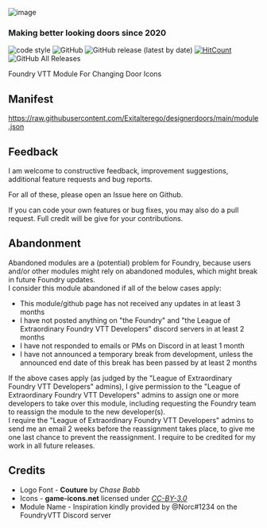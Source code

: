 ![image](https://user-images.githubusercontent.com/12241468/99018302-a4a83d80-2551-11eb-9a4b-32853b7302c2.png)
### Making better looking doors since 2020

![code style](https://img.shields.io/badge/code%20style-air--bnb-brightgreen?style=flat-square)
![GitHub](https://img.shields.io/github/license/exitalterego/designerdoors?color=bright%20green&style=flat-square)
![GitHub release (latest by date)](https://img.shields.io/github/v/release/exitalterego/designerdoors?color=bright%20green&style=flat-square)
[![HitCount](http://hits.dwyl.com/exitalterego/designerdoors.svg)](http://hits.dwyl.com/exitalterego/designerdoors)
![GitHub All Releases](https://img.shields.io/github/downloads/exitalterego/designerdoors/total?color=bright%20green&style=flat-square)

 Foundry VTT Module For Changing Door Icons
 
## Manifest
https://raw.githubusercontent.com/Exitalterego/designerdoors/main/module.json

## Feedback
I am welcome to constructive feedback, improvement suggestions, additional feature requests and bug reports.

For all of these, please open an Issue here on Github.

If you can code your own features or bug fixes, you may also do a pull request. Full credit will be give for your contributions. 

## Abandonment
Abandoned modules are a (potential) problem for Foundry, because users and/or other modules might rely on abandoned modules, which might break in future Foundry updates.<br>
I consider this module abandoned if all of the below cases apply:
<ul>
  <li>This module/github page has not received any updates in at least 3 months</li>
  <li>I have not posted anything on "the Foundry" and "the League of Extraordinary Foundry VTT Developers" discord servers in at least 2 months</li>
  <li>I have not responded to emails or PMs on Discord in at least 1 month</li>
  <li>I have not announced a temporary break from development, unless the announced end date of this break has been passed by at least 2 months</li>
</ul>
If the above cases apply (as judged by the "League of Extraordinary Foundry VTT Developers" admins), I give permission to the "League of Extraordinary Foundry VTT Developers" admins to assign one or more developers to take over this module, including requesting the Foundry team to reassign the module to the new developer(s).<br>
I require the "League of Extraordinary Foundry VTT Developers" admins to send me an email 2 weeks before the reassignment takes place, to give me one last chance to prevent the reassignment.
I require to be credited for my work in all future releases.

## Credits
* Logo Font - **Couture** by *Chase Babb*
* Icons - **game-icons.net** licensed under *[CC-BY-3.0](https://creativecommons.org/licenses/by/3.0/)*
* Module Name - Inspiration kindly provided by @Norc#1234 on the FoundryVTT Discord server
